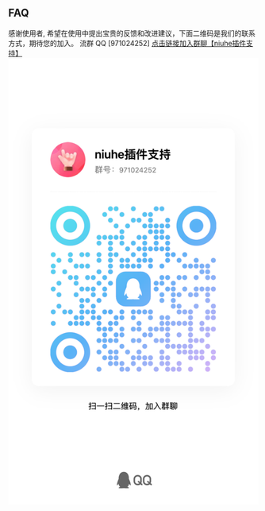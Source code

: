 ## FAQ
感谢使用者, 希望在使用中提出宝贵的反馈和改进建议，下面二维码是我们的联系方式，期待您的加入。
流群 QQ [971024252] [点击链接加入群聊【niuhe插件支持】](https://qm.qq.com/q/vTaMfRNwL)
![971024252](../assets/qrcode.jpg)